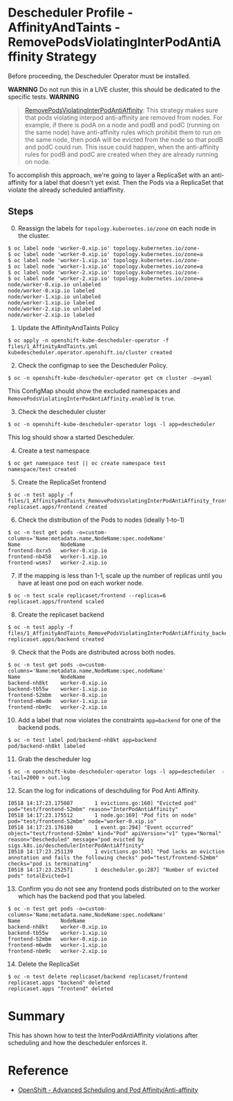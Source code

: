 # Descheduler Profile - AffinityAndTaints - RemovePodsViolatingInterPodAntiAffinity Strategy

Before proceeding, the Descheduler Operator must be installed.

**WARNING**
Do not run this in a LIVE cluster, this should be dedicated to the specific tests.
**WARNING**

> [RemovePodsViolatingInterPodAntiAffinity](https://github.com/kubernetes-sigs/descheduler/tree/master#removepodsviolatinginterpodantiaffinity): This strategy makes sure that pods violating interpod anti-affinity are removed from nodes. For example, if there is podA on a node and podB and podC (running on the same node) have anti-affinity rules which prohibit them to run on the same node, then podA will be evicted from the node so that podB and podC could run. This issue could happen, when the anti-affinity rules for podB and podC are created when they are already running on node.

To accomplish this approach, we're going to layer a ReplicaSet with an anti-affinity for a label that doesn't yet exist. Then the Pods via a ReplicaSet that violate the already scheduled antiaffinity. 

## Steps

0. Reassign the labels for `topology.kubernetes.io/zone` on each node in the cluster.

```
$ oc label node 'worker-0.xip.io' topology.kubernetes.io/zone-
$ oc label node 'worker-0.xip.io' topology.kubernetes.io/zone=a
$ oc label node 'worker-1.xip.io' topology.kubernetes.io/zone-
$ oc label node 'worker-1.xip.io' topology.kubernetes.io/zone=a
$ oc label node 'worker-2.xip.io' topology.kubernetes.io/zone-
$ oc label node 'worker-2.xip.io' topology.kubernetes.io/zone=a
node/worker-0.xip.io unlabeled
node/worker-0.xip.io labeled
node/worker-1.xip.io unlabeled
node/worker-1.xip.io labeled
node/worker-2.xip.io unlabeled
node/worker-2.xip.io labeled
```

1. Update the AffinityAndTaints Policy

```
$ oc apply -n openshift-kube-descheduler-operator -f files/1_AffinityAndTaints.yml
kubedescheduler.operator.openshift.io/cluster created
```

2. Check the configmap to see the Descheduler Policy. 

```
$ oc -n openshift-kube-descheduler-operator get cm cluster -o=yaml
```

This ConfigMap should show the excluded namespaces and `RemovePodsViolatingInterPodAntiAffinity.enabled` is `true`.

3. Check the descheduler cluster 

```
$ oc -n openshift-kube-descheduler-operator logs -l app=descheduler 
```

This log should show a started Descheduler.

4. Create a test namespace

```
$ oc get namespace test || oc create namespace test
namespace/test created
```

5. Create the ReplicaSet frontend

```
$ oc -n test apply -f files/1_AffinityAndTaints_RemovePodsViolatingInterPodAntiAffinity_frontend.yml
replicaset.apps/frontend created
```

6. Check the distribution of the Pods to nodes (ideally 1-to-1)

```
$ oc -n test get pods -o=custom-columns='Name:metadata.name,NodeName:spec.nodeName'
Name             NodeName
frontend-8xrx5   worker-0.xip.io
frontend-nb458   worker-1.xip.io
frontend-wsms7   worker-2.xip.io
```

7. If the mapping is less than 1-1, scale up the number of replicas until you have at least one pod on each worker node.

```
$ oc -n test scale replicaset/frontend --replicas=6
replicaset.apps/frontend scaled
```

8. Create the replicaset backend

```
$ oc -n test apply -f files/1_AffinityAndTaints_RemovePodsViolatingInterPodAntiAffinity_backend.yml
replicaset.apps/backend created
```

9. Check that the Pods are distributed across both nodes.

```
$ oc -n test get pods -o=custom-columns='Name:metadata.name,NodeName:spec.nodeName'
Name             NodeName
backend-nh8kt    worker-0.xip.io
backend-tb55w    worker-1.xip.io
frontend-52mbm   worker-0.xip.io
frontend-m6wdm   worker-1.xip.io
frontend-nbm9c   worker-2.xip.io
```

10. Add a label that now violates the constraints `app=backend` for one of the backend pods.

```
$ oc -n test label pod/backend-nh8kt app=backend
pod/backend-nh8kt labeled
```

11. Grab the descheduler log 

```
$ oc -n openshift-kube-descheduler-operator logs -l app=descheduler  --tail=2000 > out.log 
```

12. Scan the log for indications of deschduling for Pod Anti Affinity.

```
I0518 14:17:23.175087       1 evictions.go:160] "Evicted pod" pod="test/frontend-52mbm" reason="InterPodAntiAffinity"
I0518 14:17:23.175512       1 node.go:169] "Pod fits on node" pod="test/frontend-52mbm" node="worker-0.xip.io"
I0518 14:17:23.176180       1 event.go:294] "Event occurred" object="test/frontend-52mbm" kind="Pod" apiVersion="v1" type="Normal" reason="Descheduled" message="pod evicted by sigs.k8s.io/deschedulerInterPodAntiAffinity"
I0518 14:17:23.251139       1 evictions.go:345] "Pod lacks an eviction annotation and fails the following checks" pod="test/frontend-52mbm" checks="pod is terminating"
I0518 14:17:23.252571       1 descheduler.go:287] "Number of evicted pods" totalEvicted=1
```

13. Confirm you do not see any frontend pods distributed on to the worker which has the backend pod that you labeled. 

```
$ oc -n test get pods -o=custom-columns='Name:metadata.name,NodeName:spec.nodeName'
Name             NodeName
backend-nh8kt    worker-0.xip.io
backend-tb55w    worker-1.xip.io
frontend-52mbm   worker-0.xip.io
frontend-m6wdm   worker-1.xip.io
frontend-nbm9c   worker-2.xip.io
```

14. Delete the ReplicaSet

```
$ oc -n test delete replicaset/backend replicaset/frontend
replicaset.apps "backend" deleted
replicaset.apps "frontend" deleted
```

# Summary 
This has shown how to test the InterPodAntiAffinity violations after scheduling and how the descheduler enforces it.

# Reference

- [OpenShift - Advanced Scheduling and Pod Affinity/Anti-affinity](https://docs.openshift.com/container-platform/3.11/admin_guide/scheduling/pod_affinity.html)
